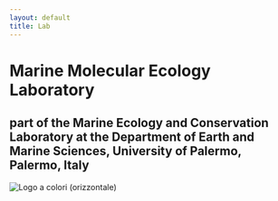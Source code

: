 ```yaml
---
layout: default
title: Lab
---
```


# Marine Molecular Ecology Laboratory
## part of the Marine Ecology and Conservation Laboratory at the Department of Earth and Marine Sciences, University of Palermo, Palermo, Italy 
![Logo a colori (orizzontale)](https://github.com/user-attachments/assets/77905257-dcd9-4d72-8c8c-e7e70d8bb7ab)


<br>


